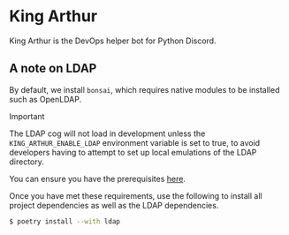 # King Arthur

King Arthur is the DevOps helper bot for Python Discord.

## A note on LDAP

By default, we install `bonsai`, which requires native modules to be installed
such as OpenLDAP.

> [!IMPORTANT]
> The LDAP cog will not load in development unless the
> `KING_ARTHUR_ENABLE_LDAP` environment variable is set
> to true, to avoid developers having to attempt to set
> up local emulations of the LDAP directory.

You can ensure you have the prerequisites [here](https://bonsai.readthedocs.io/en/latest/).

Once you have met these requirements, use the following to install all project
dependencies as well as the LDAP dependencies.

``` sh
$ poetry install --with ldap
```
